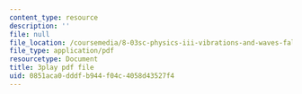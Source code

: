 ```yaml
---
content_type: resource
description: ''
file: null
file_location: /coursemedia/8-03sc-physics-iii-vibrations-and-waves-fall-2016/0851aca0dddfb944f04c4058d43527f4_T2n6fVybLcU.pdf
file_type: application/pdf
resourcetype: Document
title: 3play pdf file
uid: 0851aca0-dddf-b944-f04c-4058d43527f4
---
```

